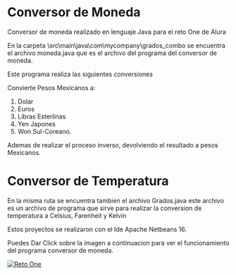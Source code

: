 # Conversor de Moneda
Conversor de moneda realizado en lenguaje Java para el reto One de Alura

En la carpeta \src\main\java\com\mycompany\grados_combo se encuentra el archivo moneda.java
que es el archivo del programa del conversor de moneda.

Este programa realiza las siguientes conversiones

Convierte Pesos Mexicanos a:
1. Dolar
2. Euros
3. Libras Esterlinas
4. Yen Japones 
5. Won Sul-Coreano.

Ademas de realizar el proceso inverso, devolviendo el resultado a pesos Mexicanos.


# Conversor de Temperatura

En la misma ruta se encuentra tambien el archivo Grados.java este archivo es un archivo de 
programa que sirve para realizar la conversion de temperatura a Celsius, Farenheit y Kelvin

Estos proyectos se realizaron con el Ide Apache Netbeans 16.

Puedes Dar Click sobre la imagen a continuacion para ver el funcionamiento del programa conversor de moneda.


[![Reto One](https://user-images.githubusercontent.com/123346737/226163516-e38c54fe-5fde-4ecf-8047-5a62c05d1be2.jpg)](https://www.youtube.com/watch?v=-XidXc0N2-o)



      
